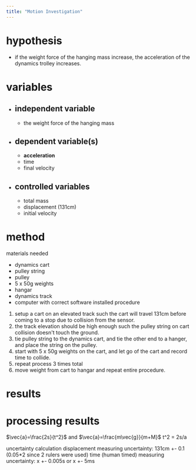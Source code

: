 ```yaml
---
title: "Motion Investigation"
---
```


# hypothesis
- if the weight force of the hanging mass increase, the acceleration of the dynamics trolley increases.
# variables
- ## independent variable
	- the weight force of the hanging mass
- ## dependent variable(s)
	- **acceleration**
	- time
	- final velocity
- ## controlled variables
	- total mass
	- displacement (131cm)
	- initial velocity
# method
materials needed
- dynamics cart
- pulley string
- pulley
- 5 x 50g weights
- hangar
- dynamics track
- computer with correct software installed
procedure
1. setup a cart on an elevated track such the cart will travel 131cm before coming to a stop due to collision from the sensor.
2. the track elevation should be high enough such the pulley string on cart collision doesn't touch the ground.
3. tie pulley string to the dynamics cart, and tie the other end to a hanger, and place the string on the pulley.
4. start with 5 x 50g weights on the cart, and let go of the cart and record time to collide.
5. repeat process 3 times total
6. move weight from cart to hangar and repeat entire procedure.
# results


# processing results

$\vec{a}=\frac{2s}{t^2}$ and $\vec{a}=\frac{m\vec{g}}{m+M}$
t^2 = 2s/a

uncertainty calculation
displacement measuring uncertainty: 131cm +- 0.1 (0.05\*2 since 2 rulers were used)
time (human timed) measuring uncertainty: x +- 0.005s or x +- 5ms